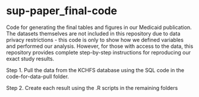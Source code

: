 # sup-paper_final-code
Code for generating the final tables and figures in our Medicaid publication.  The datasets themselves are not included in this repository due to data privacy restrictions - this code is only to show how we defined variables and performed our analysis.  However, for those with access to the data, this repository provides complete step-by-step instructions for reproducing our exact study results.  

Step 1. Pull the data from the KCHFS database using the SQL code in the code-for-data-pull folder.  

Step 2. Create each result using the .R scripts in the remaining folders
